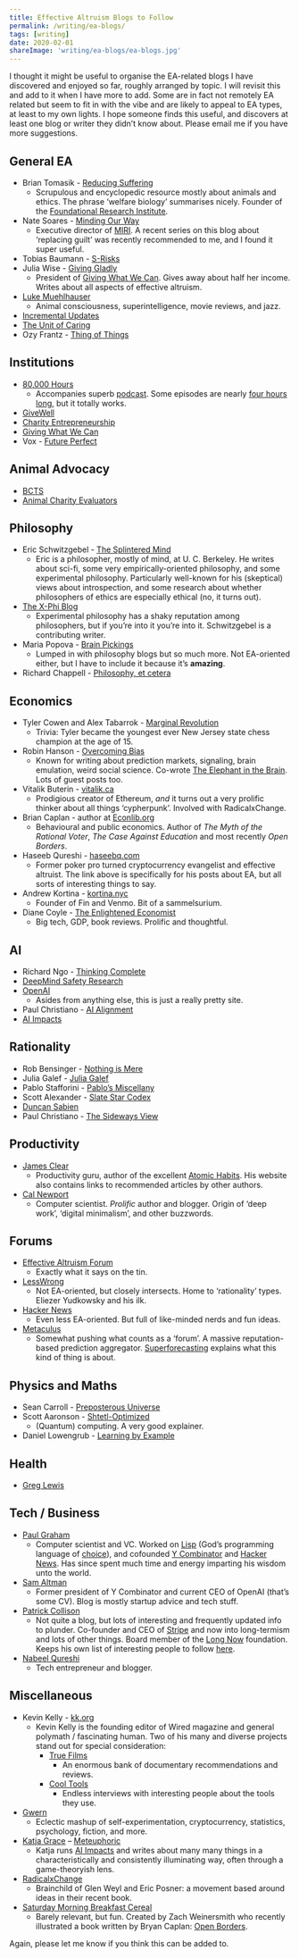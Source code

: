 ```yaml
---
title: Effective Altruism Blogs to Follow
permalink: /writing/ea-blogs/
tags: [writing]
date: 2020-02-01
shareImage: 'writing/ea-blogs/ea-blogs.jpg'
---
```


I thought it might be useful to organise the EA-related blogs I have discovered and enjoyed so far, roughly arranged by topic. I will revisit this and add to it when I have more to add. Some are in fact not remotely EA related but seem to fit in with the vibe and are likely to appeal to EA types, at least to my own lights. I hope someone finds this useful, and discovers at least one blog or writer they didn’t know about. Please email me if you have more suggestions.

## General EA

- Brian Tomasik - [Reducing Suffering](https://reducing-suffering.org/)
  - Scrupulous and encyclopedic resource mostly about animals and ethics. The phrase ‘welfare biology’ summarises nicely. Founder of the [Foundational Research Institute](https://foundational-research.org/).
- Nate Soares - [Minding Our Way](http://mindingourway.com/)
  - Executive director of [MIRI](http://mindingourway.com/about/intelligence.org). A recent series on this blog about ‘replacing guilt’ was recently recommended to me, and I found it super useful.
- Tobias Baumann - [S-Risks](http://s-risks.org/)
- Julia Wise - [Giving Gladly](http://www.givinggladly.com/)
  - President of [Giving What We Can](https://www.givingwhatwecan.org/). Gives away about half her income. Writes about all aspects of effective altruism.
- [Luke Muehlhauser](http://lukemuehlhauser.com/)
  - Animal consciousness, superintelligence, movie reviews, and jazz.
- [Incremental Updates](https://incrementalupdates.wordpress.com)
- [The Unit of Caring](https://theunitofcaring.tumblr.com/)
- Ozy Frantz - [Thing of Things](https://thingofthings.wordpress.com/)

## Institutions

- [80,000 Hours](https://80000hours.org/blog/)
  - Accompanies superb [podcast](https://80000hours.org/podcast/). Some episodes are nearly [four hours long](https://80000hours.org/podcast/episodes/david-chalmers-nature-ethics-consciousness/), but it totally works.
- [GiveWell](https://blog.givewell.org/)
- [Charity Entrepreneurship](https://www.charityentrepreneurship.com/blog)
- [Giving What We Can](https://www.givingwhatwecan.org/blog/)
- Vox - [Future Perfect](https://www.vox.com/future-perfect)

## Animal Advocacy

- [BCTS](https://butcantheysuffer.wordpress.com/)
- [Animal Charity Evaluators](https://animalcharityevaluators.org/blog/)

## Philosophy

- Eric Schwitzgebel - [The Splintered Mind](http://schwitzsplinters.blogspot.com/)
  - Eric is a philosopher, mostly of mind, at U. C. Berkeley. He writes about sci-fi, some very empirically-oriented philosophy, and some experimental philosophy. Particularly well-known for his (skeptical) views about introspection, and some research about whether philosophers of ethics are especially ethical (no, it turns out).
- [The X-Phi Blog](https://xphiblog.com/)
  - Experimental philosophy has a shaky reputation among philosophers, but if you’re into it you’re into it. Schwitzgebel is a contributing writer.
- Maria Popova - [Brain Pickings](https://www.brainpickings.or)
  - Lumped in with philosophy blogs but so much more. Not EA-oriented either, but I have to include it because it’s **amazing**.
- Richard Chappell - [Philosophy, et cetera](https://www.philosophyetc.net/)


## Economics

- Tyler Cowen and Alex Tabarrok - [Marginal Revolution](https://marginalrevolution.com/)
  - Trivia: Tyler became the youngest ever New Jersey state chess champion at the age of 15.
- Robin Hanson - [Overcoming Bias](http://www.overcomingbias.com/)
  - Known for writing about prediction markets, signaling, brain emulation, weird social science. Co-wrote [The Elephant in the Brain](https://www.goodreads.com/en/book/show/28820444). Lots of guest posts too.
- Vitalik Buterin - [vitalik.ca](https://vitalik.ca/)
  - Prodigious creator of Ethereum, *and* it turns out a very prolific thinker about all things ‘cypherpunk’. Involved with RadicalxChange.
- Brian Caplan - author at [Econlib.org](https://www.econlib.org/author/bcaplan/)
  - Behavioural and public economics. Author of *The Myth of the Rational Voter*, *The Case Against Education* and most recently *Open Borders*.
- Haseeb Qureshi - [haseebq.com](https://haseebq.com/effective-altruism/)
  - Former poker pro turned cryptocurrency evangelist and effective altruist. The link above is specifically for his posts about EA, but all sorts of interesting things to say.
- Andrew Kortina - [kortina.nyc](https://kortina.nyc/)
  - Founder of Fin and Venmo. Bit of a sammelsurium.
- Diane Coyle - [The Enlightened Economist](http://www.enlightenmenteconomics.com/blog/)
  - Big tech, GDP, book reviews. Prolific and thoughtful.

## AI

- Richard Ngo - [Thinking Complete](http://thinkingcomplete.blogspot.com)
- [DeepMind Safety Research](https://medium.com/@deepmindsafetyresearch)
- [OpenAI](https://openai.com/blog/)
  - Asides from anything else, this is just a really pretty site.
- Paul Christiano - [AI Alignment](https://ai-alignment.com/)
- [AI Impacts](https://aiimpacts.org/category/blog/)

## Rationality

- Rob Bensinger - [Nothing is Mere](https://nothingismere.com/)
- Julia Galef - [Julia Galef](https://juliagalef.com/recent-posts/)
- Pablo Stafforini - [Pablo’s Miscellany](http://www.stafforini.com/blog/)
- Scott Alexander - [Slate Star Codex](https://slatestarcodex.com/)
- [Duncan Sabien](https://medium.com/@ThingMaker)
- Paul Christiano - [The Sideways View](https://sideways-view.com/)

## Productivity

- [James Clear](https://jamesclear.com/articles)
  - Productivity guru, author of the excellent [Atomic Habits](https://www.goodreads.com/book/show/40121378-atomic-habits). His website also contains links to recommended articles by other authors.
- [Cal Newport](https://www.calnewport.com/blog/archive/)
  - Computer scientist. *Prolific* author and blogger. Origin of ‘deep work’, ‘digital minimalism’, and other buzzwords.

## Forums

- [Effective Altruism Forum](https://forum.effectivealtruism.org/)
  - Exactly what it says on the tin.
- [LessWrong](https://www.lesswrong.com/)
  - Not EA-oriented, but closely intersects. Home to ‘rationality’ types. Eliezer Yudkowsky and his ilk. 
- [Hacker News](https://news.ycombinator.com/)
  - Even less EA-oriented. But full of like-minded nerds and fun ideas.
- [Metaculus](https://www.metaculus.com)
  - Somewhat pushing what counts as a ‘forum’. A massive reputation-based prediction aggregator. [Superforecasting](https://www.goodreads.com/book/show/23995360-superforecasting) explains what this kind of thing is about.

## Physics and Maths

- Sean Carroll - [Preposterous Universe](http://www.preposterousuniverse.com/blog/)
- Scott Aaronson - [Shtetl-Optimized](https://www.scottaaronson.com/blog/)
  - (Quantum) computing. A very good explainer.
- Daniel Lowengrub - [Learning by Example](https://www.daniellowengrub.com/)

## Health

- [Greg Lewis](https://gregoryjlewis.com/blog)

## Tech / Business

- [Paul Graham](http://paulgraham.com/articles.html)
  - Computer scientist and VC. Worked on [Lisp](https://lisp-lang.org/) (God’s programming language of [choice](https://twobithistory.org/2018/10/14/lisp.html)), and cofounded [Y Combinator](https://www.ycombinator.com/) and [Hacker News](https://news.ycombinator.com/). Has since spent much time and energy imparting his wisdom unto the world.
- [Sam Altman](https://blog.samaltman.com/)
  - Former president of Y Combinator and current CEO of OpenAI (that’s some CV). Blog is mostly startup advice and tech stuff.
- [Patrick Collison](https://patrickcollison.com/about)
  - Not quite a blog, but lots of interesting and frequently updated info to plunder. Co-founder and CEO of [Stripe](https://stripe.com/gb) and now into long-termism and lots of other things. Board member of the [Long Now](http://longnow.org/) foundation. Keeps his own list of interesting people to follow [here](https://patrickcollison.com/people).
- [Nabeel Qureshi](https://nabeelqu.co/)
  - Tech entrepreneur and blogger.

## Miscellaneous

- Kevin Kelly - [kk.org](https://kk.org/)
  - Kevin Kelly is the founding editor of Wired magazine and general polymath / fascinating human. Two of his many and diverse projects stand out for special consideration:
    - [True Films](https://truefilms.com/)
      - An enormous bank of documentary recommendations and reviews.
    - [Cool Tools](https://kk.org/cooltools/)
      - Endless interviews with interesting people about the tools they use.
- [Gwern](https://www.gwern.net/index)
  - Eclectic mashup of self-experimentation, cryptocurrency, statistics, psychology, fiction, and more.
- [Katja Grace](https://katjagrace.com/) – [Meteuphoric](https://meteuphoric.com/)
  - Katja runs [AI Impacts](https://aiimpacts.org/) and writes about many many things in a characteristically and consistently illuminating way, often through a game-theoryish lens.
- [RadicalxChange](https://radicalxchange.org/blog/)
  - Brainchild of Glen Weyl and Eric Posner: a movement based around ideas in their recent book.  
- [Saturday Morning Breakfast Cereal](https://www.smbc-comics.com)
  - Barely relevant, but fun. Created by Zach Weinersmith who recently illustrated a book written by Bryan Caplan: [Open Borders](https://www.goodreads.com/en/book/show/42867903).



Again, please let me know if you think this can be added to.